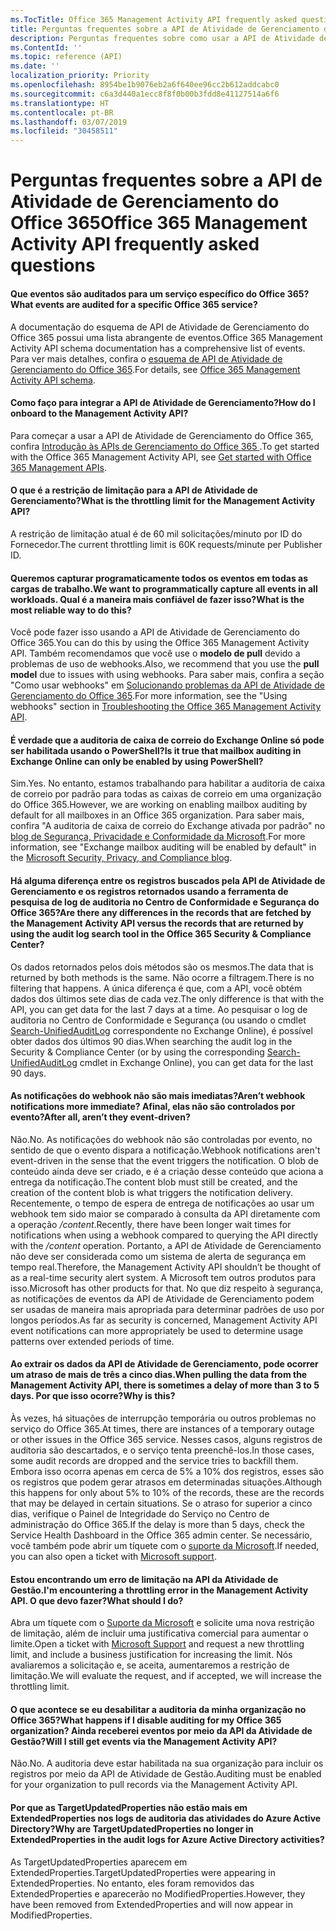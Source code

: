 ```yaml
---
ms.TocTitle: Office 365 Management Activity API frequently asked questions
title: Perguntas frequentes sobre a API de Atividade de Gerenciamento do Office 365
description: Perguntas frequentes sobre como usar a API de Atividade de Gerenciamento do Office 365
ms.ContentId: ''
ms.topic: reference (API)
ms.date: ''
localization_priority: Priority
ms.openlocfilehash: 8954be1b9076eb2a6f640ee96cc2b612addcabc0
ms.sourcegitcommit: c6a3d440a1ecc8f8f0b00b3fdd8e41127514a6f6
ms.translationtype: HT
ms.contentlocale: pt-BR
ms.lasthandoff: 03/07/2019
ms.locfileid: "30458511"
---
```

# <a name="office-365-management-activity-api-frequently-asked-questions"></a><span data-ttu-id="3519c-103">Perguntas frequentes sobre a API de Atividade de Gerenciamento do Office 365</span><span class="sxs-lookup"><span data-stu-id="3519c-103">Office 365 Management Activity API frequently asked questions</span></span>

#### <a name="what-events-are-audited-for-a-specific-office-365-service"></a><span data-ttu-id="3519c-104">Que eventos são auditados para um serviço específico do Office 365?</span><span class="sxs-lookup"><span data-stu-id="3519c-104">What events are audited for a specific Office 365 service?</span></span>

<span data-ttu-id="3519c-105">A documentação do esquema de API de Atividade de Gerenciamento do Office 365 possui uma lista abrangente de eventos.</span><span class="sxs-lookup"><span data-stu-id="3519c-105">Office 365 Management Activity API schema documentation has a comprehensive list of events.</span></span> <span data-ttu-id="3519c-106">Para ver mais detalhes, confira o [esquema de API de Atividade de Gerenciamento do Office 365](office-365-management-activity-api-schema.md).</span><span class="sxs-lookup"><span data-stu-id="3519c-106">For details, see [Office 365 Management Activity API schema](office-365-management-activity-api-schema.md).</span></span>

#### <a name="how-do-i-onboard-to-the-management-activity-api"></a><span data-ttu-id="3519c-107">Como faço para integrar a API de Atividade de Gerenciamento?</span><span class="sxs-lookup"><span data-stu-id="3519c-107">How do I onboard to the Management Activity API?</span></span>

<span data-ttu-id="3519c-108">Para começar a usar a API de Atividade de Gerenciamento do Office 365, confira [ Introdução às APIs de Gerenciamento do Office 365 ](get-started-with-office-365-management-apis.md).</span><span class="sxs-lookup"><span data-stu-id="3519c-108">To get started with the Office 365 Management Activity API, see [Get started with Office 365 Management APIs](get-started-with-office-365-management-apis.md).</span></span>
 
#### <a name="what-is-the-throttling-limit-for-the--management-activity-api"></a><span data-ttu-id="3519c-109">O que é a restrição de limitação para a API de Atividade de Gerenciamento?</span><span class="sxs-lookup"><span data-stu-id="3519c-109">What is the throttling limit for the  Management Activity API?</span></span>

<span data-ttu-id="3519c-110">A restrição de limitação atual é de 60 mil solicitações/minuto por ID do Fornecedor.</span><span class="sxs-lookup"><span data-stu-id="3519c-110">The current throttling limit is 60K requests/minute per Publisher ID.</span></span> 

#### <a name="we-want-to-programmatically-capture-all-events-in-all-workloads-what-is-the-most-reliable-way-to-do-this"></a><span data-ttu-id="3519c-111">Queremos capturar programaticamente todos os eventos em todas as cargas de trabalho.</span><span class="sxs-lookup"><span data-stu-id="3519c-111">We want to programmatically capture all events in all workloads.</span></span> <span data-ttu-id="3519c-112">Qual é a maneira mais confiável de fazer isso?</span><span class="sxs-lookup"><span data-stu-id="3519c-112">What is the most reliable way to do this?</span></span>

<span data-ttu-id="3519c-113">Você pode fazer isso usando a API de Atividade de Gerenciamento do Office 365.</span><span class="sxs-lookup"><span data-stu-id="3519c-113">You can do this by using the Office 365 Management Activity API.</span></span> <span data-ttu-id="3519c-114">Também recomendamos que você use o **modelo de pull** devido a problemas de uso de webhooks.</span><span class="sxs-lookup"><span data-stu-id="3519c-114">Also, we recommend that you use the **pull model** due to issues with using webhooks.</span></span> <span data-ttu-id="3519c-115">Para saber mais, confira a seção "Como usar webhooks" em [ Solucionando problemas da API de Atividade de Gerenciamento do Office 365](troubleshooting-the-office-365-management-activity-api.md#using-webhooks).</span><span class="sxs-lookup"><span data-stu-id="3519c-115">For more information, see the "Using webhooks" section in [Troubleshooting the Office 365 Management Activity API](troubleshooting-the-office-365-management-activity-api.md#using-webhooks).</span></span>

#### <a name="is-it-true-that-mailbox-auditing-in-exchange-online-can-only-be-enabled-by-using-powershell"></a><span data-ttu-id="3519c-116">É verdade que a auditoria de caixa de correio do Exchange Online só pode ser habilitada usando o PowerShell?</span><span class="sxs-lookup"><span data-stu-id="3519c-116">Is it true that mailbox auditing in Exchange Online can only be enabled by using PowerShell?</span></span>

<span data-ttu-id="3519c-117">Sim.</span><span class="sxs-lookup"><span data-stu-id="3519c-117">Yes.</span></span> <span data-ttu-id="3519c-118">No entanto, estamos trabalhando para habilitar a auditoria de caixa de correio por padrão para todas as caixas de correio em uma organização do Office 365.</span><span class="sxs-lookup"><span data-stu-id="3519c-118">However, we are working on enabling mailbox auditing by default for all mailboxes in an Office 365 organization.</span></span> <span data-ttu-id="3519c-119">Para saber mais, confira "A auditoria de caixa de correio do Exchange ativada por padrão" no [blog de Segurança, Privacidade e Conformidade da Microsoft](https://techcommunity.microsoft.com/t5/Security-Privacy-and-Compliance/Exchange-Mailbox-Auditing-will-be-enabled-by-default/ba-p/215171).</span><span class="sxs-lookup"><span data-stu-id="3519c-119">For more information, see "Exchange mailbox auditing will be enabled by default" in the [Microsoft Security, Privacy, and Compliance blog](https://techcommunity.microsoft.com/t5/Security-Privacy-and-Compliance/Exchange-Mailbox-Auditing-will-be-enabled-by-default/ba-p/215171).</span></span>

#### <a name="are-there-any-differences-in-the-records-that-are-fetched-by-the-management-activity-api-versus-the-records-that-are-returned-by-using-the-audit-log-search-tool-in-the-office-365-security--compliance-center"></a><span data-ttu-id="3519c-120">Há alguma diferença entre os registros buscados pela API de Atividade de Gerenciamento e os registros retornados usando a ferramenta de pesquisa de log de auditoria no Centro de Conformidade e Segurança do Office 365?</span><span class="sxs-lookup"><span data-stu-id="3519c-120">Are there any differences in the records that are fetched by the Management Activity API versus the records that are returned by using the audit log search tool in the Office 365 Security & Compliance Center?</span></span>

<span data-ttu-id="3519c-121">Os dados retornados pelos dois métodos são os mesmos.</span><span class="sxs-lookup"><span data-stu-id="3519c-121">The data that is returned by both methods is the same.</span></span> <span data-ttu-id="3519c-122">Não ocorre a filtragem.</span><span class="sxs-lookup"><span data-stu-id="3519c-122">There is no filtering that happens.</span></span> <span data-ttu-id="3519c-123">A única diferença é que, com a API, você obtém dados dos últimos sete dias de cada vez.</span><span class="sxs-lookup"><span data-stu-id="3519c-123">The only difference is that with the API, you can get data for the last 7 days at a time.</span></span> <span data-ttu-id="3519c-124">Ao pesquisar o log de auditoria no Centro de Conformidade e Segurança (ou usando o cmdlet [Search-UnifiedAuditLog](https://docs.microsoft.com/powershell/module/exchange/policy-and-compliance-audit/search-unifiedauditlog) correspondente no Exchange Online), é possível obter dados dos últimos 90 dias.</span><span class="sxs-lookup"><span data-stu-id="3519c-124">When searching the audit log in the Security & Compliance Center (or by using the corresponding [Search-UnifiedAuditLog](https://docs.microsoft.com/powershell/module/exchange/policy-and-compliance-audit/search-unifiedauditlog) cmdlet in Exchange Online), you can get data for the last 90 days.</span></span> 
 
#### <a name="arent-webhook-notifications-more-immediate-after-all-arent-they-event-driven"></a><span data-ttu-id="3519c-125">As notificações do webhook não são mais imediatas?</span><span class="sxs-lookup"><span data-stu-id="3519c-125">Aren’t webhook notifications more immediate?</span></span> <span data-ttu-id="3519c-126">Afinal, elas não são controlados por evento?</span><span class="sxs-lookup"><span data-stu-id="3519c-126">After all, aren’t they event-driven?</span></span>

<span data-ttu-id="3519c-127">Não.</span><span class="sxs-lookup"><span data-stu-id="3519c-127">No.</span></span> <span data-ttu-id="3519c-128">As notificações do webhook não são controladas por evento, no sentido de que o evento dispara a notificação.</span><span class="sxs-lookup"><span data-stu-id="3519c-128">Webhook notifications aren't event-driven in the sense that the event triggers the notification.</span></span> <span data-ttu-id="3519c-129">O blob de conteúdo ainda deve ser criado, e é a criação desse conteúdo que aciona a entrega da notificação.</span><span class="sxs-lookup"><span data-stu-id="3519c-129">The content blob must still be created, and the creation of the content blob is what triggers the notification delivery.</span></span> <span data-ttu-id="3519c-130">Recentemente, o tempo de espera de entrega de notificações ao usar um webhook tem sido maior se comparado à consulta da API diretamente com a operação */content*.</span><span class="sxs-lookup"><span data-stu-id="3519c-130">Recently, there have been longer wait times for notifications when using a webhook compared to querying the API directly with the */content* operation.</span></span> <span data-ttu-id="3519c-131">Portanto, a API de Atividade de Gerenciamento não deve ser considerada como um sistema de alerta de segurança em tempo real.</span><span class="sxs-lookup"><span data-stu-id="3519c-131">Therefore, the Management Activity API shouldn’t be thought of as a real-time security alert system.</span></span> <span data-ttu-id="3519c-132">A Microsoft tem outros produtos para isso.</span><span class="sxs-lookup"><span data-stu-id="3519c-132">Microsoft has other products for that.</span></span> <span data-ttu-id="3519c-133">No que diz respeito à segurança, as notificações de eventos da API de Atividade de Gerenciamento podem ser usadas de maneira mais apropriada para determinar padrões de uso por longos períodos.</span><span class="sxs-lookup"><span data-stu-id="3519c-133">As far as security is concerned, Management Activity API event notifications can more appropriately be used to determine usage patterns over extended periods of time.</span></span>

#### <a name="when-pulling-the-data-from-the-management-activity-api-there-is-sometimes-a-delay-of-more-than-3-to-5-days-why-is-this"></a><span data-ttu-id="3519c-134">Ao extrair os dados da API de Atividade de Gerenciamento, pode ocorrer um atraso de mais de três a cinco dias.</span><span class="sxs-lookup"><span data-stu-id="3519c-134">When pulling the data from the Management Activity API, there is sometimes a delay of more than 3 to 5 days.</span></span> <span data-ttu-id="3519c-135">Por que isso ocorre?</span><span class="sxs-lookup"><span data-stu-id="3519c-135">Why is this?</span></span>

<span data-ttu-id="3519c-136">Às vezes, há situações de interrupção temporária ou outros problemas no serviço do Office 365.</span><span class="sxs-lookup"><span data-stu-id="3519c-136">At times, there are instances of a temporary outage or other issues in the Office 365 service.</span></span> <span data-ttu-id="3519c-137">Nesses casos, alguns registros de auditoria são descartados, e o serviço tenta preenchê-los.</span><span class="sxs-lookup"><span data-stu-id="3519c-137">In those cases, some audit records are dropped and the service tries to backfill them.</span></span> <span data-ttu-id="3519c-138">Embora isso ocorra apenas em cerca de 5% a 10% dos registros, esses são os registros que podem gerar atrasos em determinadas situações.</span><span class="sxs-lookup"><span data-stu-id="3519c-138">Although this happens for only about 5% to 10% of the records, these are the records that may be delayed in certain situations.</span></span> <span data-ttu-id="3519c-139">Se o atraso for superior a cinco dias, verifique o Painel de Integridade do Serviço no Centro de administração do Office 365.</span><span class="sxs-lookup"><span data-stu-id="3519c-139">If the delay is more than 5 days, check the Service Health Dashboard in the Office 365 admin center.</span></span> <span data-ttu-id="3519c-140">Se necessário, você também pode abrir um tíquete com o [suporte da Microsoft](https://support.office.com/article/contact-support-for-business-products-admin-help-32a17ca7-6fa0-4870-8a8d-e25ba4ccfd4b#ID0EAADAAA=online).</span><span class="sxs-lookup"><span data-stu-id="3519c-140">If needed, you can also open a ticket with [Microsoft support](https://support.office.com/article/contact-support-for-business-products-admin-help-32a17ca7-6fa0-4870-8a8d-e25ba4ccfd4b#ID0EAADAAA=online).</span></span>

#### <a name="im-encountering-a-throttling-error-in-the-management-activity-api-what-should-i-do"></a><span data-ttu-id="3519c-141">Estou encontrando um erro de limitação na API da Atividade de Gestão.</span><span class="sxs-lookup"><span data-stu-id="3519c-141">I'm encountering a throttling error in the Management Activity API.</span></span> <span data-ttu-id="3519c-142">O que devo fazer?</span><span class="sxs-lookup"><span data-stu-id="3519c-142">What should I do?</span></span>

<span data-ttu-id="3519c-143">Abra um tíquete com o [Suporte da Microsoft](https://support.office.com/article/contact-support-for-business-products-admin-help-32a17ca7-6fa0-4870-8a8d-e25ba4ccfd4b#ID0EAADAAA=online) e solicite uma nova restrição de limitação, além de incluir uma justificativa comercial para aumentar o limite.</span><span class="sxs-lookup"><span data-stu-id="3519c-143">Open a ticket with [Microsoft Support](https://support.office.com/article/contact-support-for-business-products-admin-help-32a17ca7-6fa0-4870-8a8d-e25ba4ccfd4b#ID0EAADAAA=online) and request a new throttling limit, and include a business justification for increasing the limit.</span></span> <span data-ttu-id="3519c-144">Nós avaliaremos a solicitação e, se aceita, aumentaremos a restrição de limitação.</span><span class="sxs-lookup"><span data-stu-id="3519c-144">We will evaluate the request, and if accepted, we will increase the throttling limit.</span></span>

#### <a name="what-happens-if-i-disable-auditing-for-my-office-365-organization-will-i-still-get-events-via-the-management-activity-api"></a><span data-ttu-id="3519c-145">O que acontece se eu desabilitar a auditoria da minha organização no Office 365?</span><span class="sxs-lookup"><span data-stu-id="3519c-145">What happens if I disable auditing for my Office 365 organization?</span></span> <span data-ttu-id="3519c-146">Ainda receberei eventos por meio da API da Atividade de Gestão?</span><span class="sxs-lookup"><span data-stu-id="3519c-146">Will I still get events via the Management Activity API?</span></span>

<span data-ttu-id="3519c-147">Não.</span><span class="sxs-lookup"><span data-stu-id="3519c-147">No.</span></span> <span data-ttu-id="3519c-148">A auditoria deve estar habilitada na sua organização para incluir os registros por meio da API de Atividade de Gestão.</span><span class="sxs-lookup"><span data-stu-id="3519c-148">Auditing must be enabled for your organization to pull records via the Management Activity API.</span></span>

#### <a name="why-are-targetupdatedproperties-no-longer-in-extendedproperties-in-the-audit-logs-for-azure-active-directory-activities"></a><span data-ttu-id="3519c-149">Por que as TargetUpdatedProperties não estão mais em ExtendedProperties nos logs de auditoria das atividades do Azure Active Directory?</span><span class="sxs-lookup"><span data-stu-id="3519c-149">Why are TargetUpdatedProperties no longer in ExtendedProperties in the audit logs for Azure Active Directory activities?</span></span>

<span data-ttu-id="3519c-150">As TargetUpdatedProperties aparecem em ExtendedProperties.</span><span class="sxs-lookup"><span data-stu-id="3519c-150">TargetUpdatedProperties were appearing in ExtendedProperties.</span></span> <span data-ttu-id="3519c-151">No entanto, eles foram removidos das ExtendedProperties e aparecerão no ModifiedProperties.</span><span class="sxs-lookup"><span data-stu-id="3519c-151">However, they have been removed from ExtendedProperties and will now appear in ModifiedProperties.</span></span>
